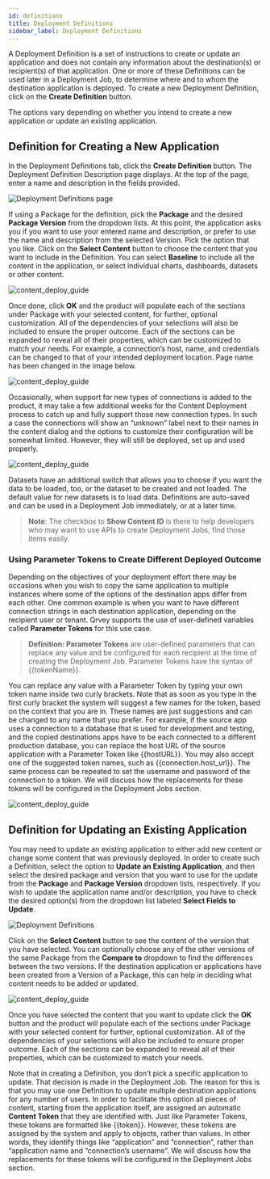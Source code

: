 ```yaml
---
id: definitions 
title: Deployment Definitions
sidebar_label: Deployment Definitions
---
```


<div style={{textAlign: "justify"}}>

A Deployment Definition is a set of instructions to create or update an application and does not contain any information about the destination(s) or recipient(s) of that application. One or more of these Definitions can be used later in a Deployment Job, to determine where and to whom the destination application is deployed. To create a new Deployment Definition, click on the **Create Definition** button. 

The options vary depending on whether you intend to create a new application or update an existing application. 

## Definition for Creating a New Application
In the Deployment Definitions tab, click the **Create Definition** button. The Deployment Definition Description page displays. At the top of the page, enter a name and description in the fields provided.


![Deployment Definitions page](https://s3.amazonaws.com/cdn.qrvey.com/documentation_assets/admin/Content-Deployment/Definitions/deployment-definition-01-81.png)

If using a Package for the definition, pick the **Package** and the desired **Package Version** from the dropdown lists. At this point, the application asks you if you want to use your entered name and description, or prefer to use the name and description from the selected Version. Pick the option that you like. 
Click on the **Select Content** button to choose the content that you want to include in the Definition. You can select **Baseline** to include all the content in the application, or select individual charts, dashboards, datasets or other content. 

![content_deploy_guide](https://s3.amazonaws.com/cdn.qrvey.com/documentation_assets/admin/Content+Deployment+Guide/cd_guide6.png#thumbnail-40)


Once done, click **OK** and the product will populate each of the sections under Package with your selected content, for further, optional customization. All of the dependencies of your selections will also be included to ensure the proper outcome. Each of the sections can be expanded to reveal all of their properties, which can be customized to match your needs. For example, a connection’s host, name, and credentials can be changed to that of your intended deployment location. Page name has been changed in the image below.

![content_deploy_guide](https://s3.amazonaws.com/cdn.qrvey.com/documentation_assets/admin/Content+Deployment+Guide/cd_guide7.png#thumbnail)

Occasionally, when support for new types of connections is added to the product, it may take a few additional weeks for the Content Deployment process to catch up and fully support those new connection types. In such a case the connections will show an “unknown” label next to their names in the content dialog and the options to customize their configuration will be somewhat limited. However, they will still be deployed, set up and used properly. 

![content_deploy_guide](https://s3.amazonaws.com/cdn.qrvey.com/documentation_assets/admin/Content-Deployment/Definitions/select-content.png#thumbnail-40)

Datasets have an additional switch that allows you to choose if you want the data to be loaded, too, or the dataset to be created and not loaded. The default value for new datasets is to load data. Definitions are auto-saved and can be used in a Deployment Job immediately, or at a later time.


>**Note**: The checkbox to **Show Content ID** is there to help developers who may want to use APIs to create Deployment Jobs, find those items easily.

### Using Parameter Tokens to Create Different Deployed Outcome
Depending on the objectives of your deployment effort there may be occasions when you wish to copy the same application to multiple instances where some of the options of the destination apps differ from each other. One common example is when you want to have different connection strings in each destination application, depending on the recipient user or tenant. 
Qrvey supports the use of user-defined variables called **Parameter Tokens** for this use case. 

>**Definition: Parameter Tokens** are user-defined parameters that can replace any value and be configured for each recipient at the time of creating the Deployment Job. Parameter Tokens have the syntax of {{tokenName}}. 

You can replace any value with a Parameter Token by typing your own token name inside two curly brackets. Note that as soon as you type in the first curly bracket the system will suggest a few names for the token, based on the context that you are in. These names are just suggestions and can be changed to any name that you prefer. For example, if the source app uses a connection to a database that is used for development and testing, and the copied destinations apps have to be each connected to a different production database, you can replace the host URL of the source application with a Parameter Token like {{hostURL}}. You may also accept one of the suggested token names, such as {{connection.host_url}}. The same process can be repeated to set the username and password of the connection to a token. We will discuss how the replacements for these tokens will be configured in the Deployment Jobs section. 

![content_deploy_guide](https://s3.amazonaws.com/cdn.qrvey.com/documentation_assets/admin/Content+Deployment+Guide/cd_guide8.png#thumbnail)

## Definition for Updating an Existing Application
You may need to update an existing application to either add new content or change some content that was previously deployed. In order to create such a Definition, select the option to **Update an Existing Application**, and then select the desired package and version that you want to use for the update from the **Package** and **Package Version** dropdown lists, respectively. If you wish to update the application name and/or description, you have to check the desired option(s) from the dropdown list labeled **Select Fields to Update**. 

![Deployment Definitions](https://s3.amazonaws.com/cdn.qrvey.com/documentation_assets/admin/Content-Deployment/Definitions/deployment-definition-02-81.png)

Click on the **Select Content** button to see the content of the version that you have selected. You can optionally choose any of the other versions of the same Package from the **Compare to** dropdown to find the differences between the two versions. If the destination application or applications have been created from a Version of a Package, this can help in deciding what content needs to be added or updated. 

 ![content_deploy_guide](https://s3.amazonaws.com/cdn.qrvey.com/documentation_assets/admin/Content+Deployment+Guide/cd_guide10.png#thumbnail-40)


Once you have selected the content that you want to update click the **OK** button and the product will populate each of the sections under Package with your selected content for further, optional customization. All of the dependencies of your selections will also be included to ensure proper outcome. Each of the sections can be expanded to reveal all of their properties, which can be customized to match your needs. 

Note that in creating a Definition, you don’t pick a specific application to update. That decision is made in the Deployment Job. The reason for this is that you may use one Definition to update multiple destination applications for any number of users. In order to facilitate this option all pieces of content, starting from the application itself, are assigned an automatic **Content Token** that they are identified with. Just like Parameter Tokens, these tokens are formatted like {{token}}. However, these tokens are assigned by the system and apply to objects, rather than values. In other words, they identify things like “application” and “connection”, rather than “application name and “connection’s username”. We will discuss how the replacements for these tokens will be configured in the Deployment Jobs section. 


</div>